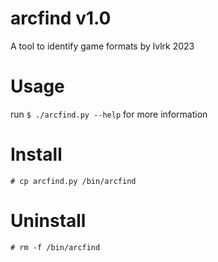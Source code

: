 # arcfind v1.0
A tool to identify game formats
by lvlrk 2023

# Usage
run `$ ./arcfind.py --help` for more information

# Install
`# cp arcfind.py /bin/arcfind`

# Uninstall
`# rm -f /bin/arcfind`

